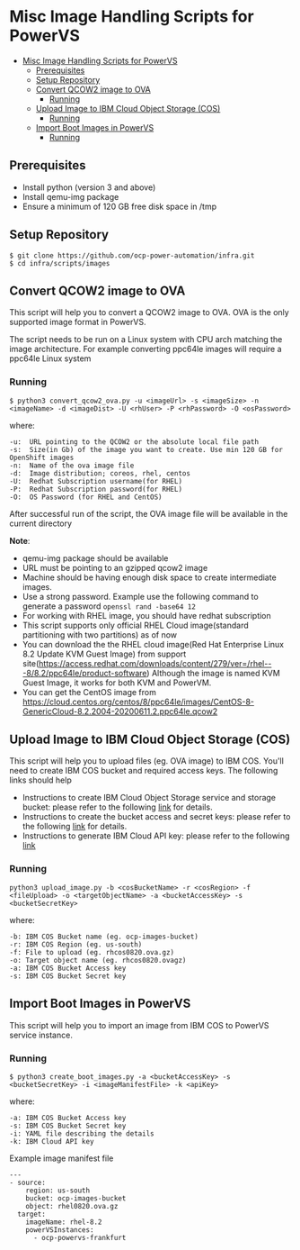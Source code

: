 # Misc Image Handling Scripts for PowerVS

- [Misc Image Handling Scripts for PowerVS](#misc-image-handling-scripts-for-powervs)
  - [Prerequisites](#prerequisites)
  - [Setup Repository](#setup-repository)
  - [Convert QCOW2 image to OVA](#convert-qcow2-image-to-ova)
    - [Running](#running)
  - [Upload Image to IBM Cloud Object Storage (COS)](#upload-image-to-ibm-cloud-object-storage-cos)
    - [Running](#running-1)
  - [Import Boot Images in PowerVS](#import-boot-images-in-powervs)
    - [Running](#running-2)


## Prerequisites

- Install python (version 3 and above)
- Install qemu-img package
- Ensure a minimum of 120 GB free disk space in /tmp


## Setup Repository

```
$ git clone https://github.com/ocp-power-automation/infra.git
$ cd infra/scripts/images
```


## Convert QCOW2 image to OVA

This script will help you to convert a QCOW2 image to OVA. OVA is the only supported image
format in PowerVS.

The script needs to be run on a Linux system with CPU arch matching the image architecture.
For example converting ppc64le images will require a ppc64le Linux system

### Running

```
$ python3 convert_qcow2_ova.py -u <imageUrl> -s <imageSize> -n <imageName> -d <imageDist> -U <rhUser> -P <rhPassword> -O <osPassword>
```
where:
```
-u:  URL pointing to the QCOW2 or the absolute local file path
-s:  Size(in Gb) of the image you want to create. Use min 120 GB for OpenShift images
-n:  Name of the ova image file
-d:  Image distribution; coreos, rhel, centos
-U:  Redhat Subscription username(for RHEL)
-P:  Redhat Subscription password(for RHEL)
-O:  OS Password (for RHEL and CentOS)
```

After successful run of the script, the OVA image file will be available in the current directory

**Note**:
 - qemu-img package should be available
 - URL must be pointing to an gzipped qcow2 image
 - Machine should be having enough disk space to create intermediate images.
 - Use a strong password. Example use the following command to generate a password `openssl rand -base64 12`
 - For working with RHEL image, you should have redhat subscription
 - This script supports only official RHEL Cloud image(standard partitioning with two partitions) as of now
 - You can download the the RHEL cloud image(Red Hat Enterprise Linux 8.2 Update KVM Guest Image) from support
   site(https://access.redhat.com/downloads/content/279/ver=/rhel---8/8.2/ppc64le/product-software)
   Although the image is named KVM Guest Image, it works for both KVM and PowerVM.
 - You can get the CentOS image from https://cloud.centos.org/centos/8/ppc64le/images/CentOS-8-GenericCloud-8.2.2004-20200611.2.ppc64le.qcow2


## Upload Image to IBM Cloud Object Storage (COS)

This script will help you to upload files (eg. OVA image) to IBM COS.
You'll need to create IBM COS bucket and required access keys.
The following links should help

- Instructions to create IBM Cloud Object Storage service and storage bucket: please refer to the following [link](https://cloud.ibm.com/docs/cloud-object-storage?topic=cloud-object-storage-getting-started-cloud-object-storage) for details.
- Instructions to create the bucket access and secret keys: please refer to the following [link](https://cloud.ibm.com/docs/cloud-object-storage?topic=cloud-object-storage-uhc-hmac-credentials-main) for details.
- Instructions to generate IBM Cloud API key: please refer to the following [link](https://cloud.ibm.com/docs/account?topic=account-userapikey)

### Running

```
python3 upload_image.py -b <cosBucketName> -r <cosRegion> -f <fileUpload> -o <targetObjectName> -a <bucketAccessKey> -s <bucketSecretKey>
```

where:
```
-b: IBM COS Bucket name (eg. ocp-images-bucket)
-r: IBM COS Region (eg. us-south)
-f: File to upload (eg. rhcos0820.ova.gz)
-o: Target object name (eg. rhcos0820.ovagz)
-a: IBM COS Bucket Access key
-s: IBM COS Bucket Secret key
```

## Import Boot Images in PowerVS

This script will help you to import an image from IBM COS to PowerVS service instance.

### Running

```
$ python3 create_boot_images.py -a <bucketAccessKey> -s <bucketSecretKey> -i <imageManifestFile> -k <apiKey>
```

where:
```
-a: IBM COS Bucket Access key
-s: IBM COS Bucket Secret key
-i: YAML file describing the details
-k: IBM Cloud API key
```

Example image manifest file
```
---
- source:
    region: us-south
    bucket: ocp-images-bucket
    object: rhel0820.ova.gz
  target:
    imageName: rhel-8.2
    powerVSInstances:
      - ocp-powervs-frankfurt
```

